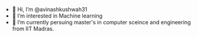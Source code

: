 - 👋 Hi, I’m @avinashkushwah31
- 👀 I’m interested in Machine learning
-  🌱 I’m currently persuing master's in computer sceince and engineering from IIT Madras.


<!---
avinashkushwah31/avinashkushwah31 is a ✨ special ✨ repository because its `README.md` (this file) appears on your GitHub profile.
You can click the Preview link to take a look at your changes.
--->
